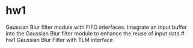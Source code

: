 # hw1

Gaussian Blur filter module with FIFO interfaces.
Integrate an input buffer into the Gaussian Blur filter module to enhance the reuse of input data.# hw1
Gaussian Blur Filter with TLM interface